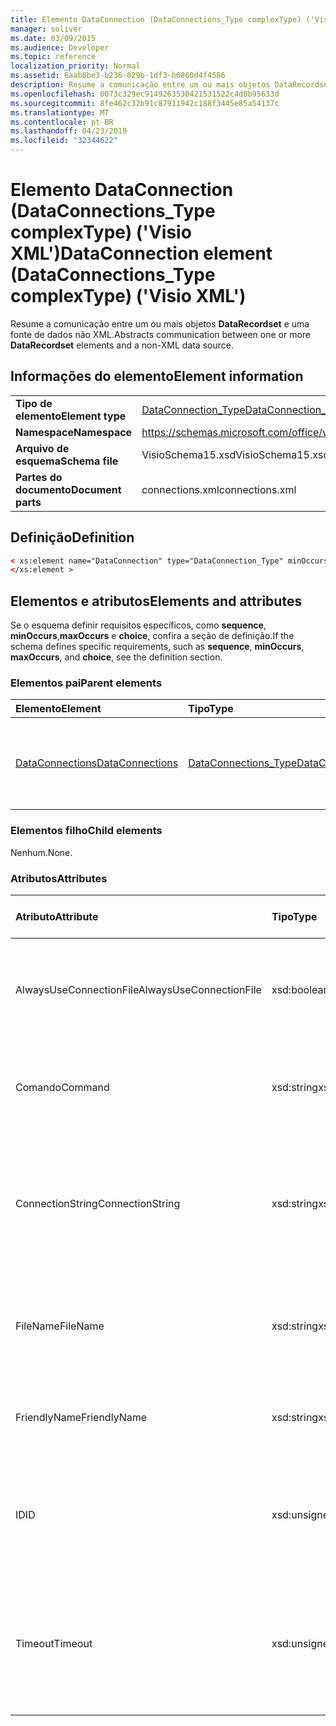 ```yaml
---
title: Elemento DataConnection (DataConnections_Type complexType) ('Visio XML')
manager: soliver
ms.date: 03/09/2015
ms.audience: Developer
ms.topic: reference
localization_priority: Normal
ms.assetid: 6aab8be3-b236-029b-1df3-b6860d4f4586
description: Resume a comunicação entre um ou mais objetos DataRecordset e uma fonte de dados não XML.
ms.openlocfilehash: 0073c329ec9149263530421531522c4d0b95633d
ms.sourcegitcommit: 8fe462c32b91c87911942c188f3445e85a54137c
ms.translationtype: MT
ms.contentlocale: pt-BR
ms.lasthandoff: 04/23/2019
ms.locfileid: "32344622"
---
```

# <a name="dataconnection-element-dataconnectionstype-complextype-visio-xml"></a><span data-ttu-id="64e05-103">Elemento DataConnection (DataConnections_Type complexType) ('Visio XML')</span><span class="sxs-lookup"><span data-stu-id="64e05-103">DataConnection element (DataConnections_Type complexType) ('Visio XML')</span></span>

<span data-ttu-id="64e05-104">Resume a comunicação entre um ou mais objetos **DataRecordset** e uma fonte de dados não XML.</span><span class="sxs-lookup"><span data-stu-id="64e05-104">Abstracts communication between one or more **DataRecordset** elements and a non-XML data source.</span></span> 
  
## <a name="element-information"></a><span data-ttu-id="64e05-105">Informações do elemento</span><span class="sxs-lookup"><span data-stu-id="64e05-105">Element information</span></span>

|||
|:-----|:-----|
|<span data-ttu-id="64e05-106">**Tipo de elemento**</span><span class="sxs-lookup"><span data-stu-id="64e05-106">**Element type**</span></span> <br/> |[<span data-ttu-id="64e05-107">DataConnection_Type</span><span class="sxs-lookup"><span data-stu-id="64e05-107">DataConnection_Type</span></span>](dataconnection_type-complextypevisio-xml.md) <br/> |
|<span data-ttu-id="64e05-108">**Namespace**</span><span class="sxs-lookup"><span data-stu-id="64e05-108">**Namespace**</span></span> <br/> |https://schemas.microsoft.com/office/visio/2012/main  <br/> |
|<span data-ttu-id="64e05-109">**Arquivo de esquema**</span><span class="sxs-lookup"><span data-stu-id="64e05-109">**Schema file**</span></span> <br/> |<span data-ttu-id="64e05-110">VisioSchema15.xsd</span><span class="sxs-lookup"><span data-stu-id="64e05-110">VisioSchema15.xsd</span></span>  <br/> |
|<span data-ttu-id="64e05-111">**Partes do documento**</span><span class="sxs-lookup"><span data-stu-id="64e05-111">**Document parts**</span></span> <br/> |<span data-ttu-id="64e05-112">connections.xml</span><span class="sxs-lookup"><span data-stu-id="64e05-112">connections.xml</span></span>  <br/> |
   
## <a name="definition"></a><span data-ttu-id="64e05-113">Definição</span><span class="sxs-lookup"><span data-stu-id="64e05-113">Definition</span></span>

```XML
< xs:element name="DataConnection" type="DataConnection_Type" minOccurs="1" maxOccurs="unbounded" >
</xs:element >
```

## <a name="elements-and-attributes"></a><span data-ttu-id="64e05-114">Elementos e atributos</span><span class="sxs-lookup"><span data-stu-id="64e05-114">Elements and attributes</span></span>

<span data-ttu-id="64e05-115">Se o esquema definir requisitos específicos, como **sequence**, **minOccurs**,**maxOccurs** e **choice**, confira a seção de definição.</span><span class="sxs-lookup"><span data-stu-id="64e05-115">If the schema defines specific requirements, such as **sequence**, **minOccurs**, **maxOccurs**, and **choice**, see the definition section.</span></span> 
  
### <a name="parent-elements"></a><span data-ttu-id="64e05-116">Elementos pai</span><span class="sxs-lookup"><span data-stu-id="64e05-116">Parent elements</span></span>

|<span data-ttu-id="64e05-117">**Elemento**</span><span class="sxs-lookup"><span data-stu-id="64e05-117">**Element**</span></span>|<span data-ttu-id="64e05-118">**Tipo**</span><span class="sxs-lookup"><span data-stu-id="64e05-118">**Type**</span></span>|<span data-ttu-id="64e05-119">**Descrição**</span><span class="sxs-lookup"><span data-stu-id="64e05-119">**Description**</span></span>|
|:-----|:-----|:-----|
|[<span data-ttu-id="64e05-120">DataConnections</span><span class="sxs-lookup"><span data-stu-id="64e05-120">DataConnections</span></span>](dataconnections-elementvisio-xml.md) <br/> |[<span data-ttu-id="64e05-121">DataConnections_Type</span><span class="sxs-lookup"><span data-stu-id="64e05-121">DataConnections_Type</span></span>](dataconnections_type-complextypevisio-xml.md) <br/> |<span data-ttu-id="64e05-122">Contém os elementos **DataConnection** para o documento.</span><span class="sxs-lookup"><span data-stu-id="64e05-122">Contains the **DataConnection** elements for the document.</span></span>  <br/> |
   
### <a name="child-elements"></a><span data-ttu-id="64e05-123">Elementos filho</span><span class="sxs-lookup"><span data-stu-id="64e05-123">Child elements</span></span>

<span data-ttu-id="64e05-124">Nenhum.</span><span class="sxs-lookup"><span data-stu-id="64e05-124">None.</span></span>
  
### <a name="attributes"></a><span data-ttu-id="64e05-125">Atributos</span><span class="sxs-lookup"><span data-stu-id="64e05-125">Attributes</span></span>

|<span data-ttu-id="64e05-126">**Atributo**</span><span class="sxs-lookup"><span data-stu-id="64e05-126">**Attribute**</span></span>|<span data-ttu-id="64e05-127">**Tipo**</span><span class="sxs-lookup"><span data-stu-id="64e05-127">**Type**</span></span>|<span data-ttu-id="64e05-128">**Obrigatório**</span><span class="sxs-lookup"><span data-stu-id="64e05-128">**Required**</span></span>|<span data-ttu-id="64e05-129">**Descrição**</span><span class="sxs-lookup"><span data-stu-id="64e05-129">**Description**</span></span>|<span data-ttu-id="64e05-130">**Valores possíveis**</span><span class="sxs-lookup"><span data-stu-id="64e05-130">**Possible values**</span></span>|
|:-----|:-----|:-----|:-----|:-----|
|<span data-ttu-id="64e05-131">AlwaysUseConnectionFile</span><span class="sxs-lookup"><span data-stu-id="64e05-131">AlwaysUseConnectionFile</span></span>  <br/> |<span data-ttu-id="64e05-132">xsd:boolean</span><span class="sxs-lookup"><span data-stu-id="64e05-132">xsd:boolean</span></span>  <br/> |<span data-ttu-id="64e05-133">opcional</span><span class="sxs-lookup"><span data-stu-id="64e05-133">optional</span></span>  <br/> |<span data-ttu-id="64e05-134">O valor padrão é false.</span><span class="sxs-lookup"><span data-stu-id="64e05-134">The default value is false.</span></span> <span data-ttu-id="64e05-135">Consulte Comentários para obter mais informações.</span><span class="sxs-lookup"><span data-stu-id="64e05-135">See Remarks for more information.</span></span>  <br/> |<span data-ttu-id="64e05-136">Valores do tipo xsd:boolean.</span><span class="sxs-lookup"><span data-stu-id="64e05-136">Values of the xsd:boolean type.</span></span>  <br/> |
|<span data-ttu-id="64e05-137">Comando</span><span class="sxs-lookup"><span data-stu-id="64e05-137">Command</span></span>  <br/> |<span data-ttu-id="64e05-138">xsd:string</span><span class="sxs-lookup"><span data-stu-id="64e05-138">xsd:string</span></span>  <br/> |<span data-ttu-id="64e05-139">opcional</span><span class="sxs-lookup"><span data-stu-id="64e05-139">optional</span></span>  <br/> |<span data-ttu-id="64e05-140">A cadeia de caracteres de comando usada para consultar a fonte de dados.</span><span class="sxs-lookup"><span data-stu-id="64e05-140">The command string used to query the data source.</span></span>  <br/> |<span data-ttu-id="64e05-141">Valores do tipo xsd:string.</span><span class="sxs-lookup"><span data-stu-id="64e05-141">Values of the xsd:string type.</span></span>  <br/> |
|<span data-ttu-id="64e05-142">ConnectionString</span><span class="sxs-lookup"><span data-stu-id="64e05-142">ConnectionString</span></span>  <br/> |<span data-ttu-id="64e05-143">xsd:string</span><span class="sxs-lookup"><span data-stu-id="64e05-143">xsd:string</span></span>  <br/> |<span data-ttu-id="64e05-144">opcional</span><span class="sxs-lookup"><span data-stu-id="64e05-144">optional</span></span>  <br/> |<span data-ttu-id="64e05-145">A cadeia de conexão que define os parâmetros necessários para se conectar a uma fonte de dados.</span><span class="sxs-lookup"><span data-stu-id="64e05-145">The connection string that defines the parameters necessary to connect to a data source.</span></span>  <br/> |<span data-ttu-id="64e05-146">Valores do tipo xsd:string.</span><span class="sxs-lookup"><span data-stu-id="64e05-146">Values of the xsd:string type.</span></span>  <br/> |
|<span data-ttu-id="64e05-147">FileName</span><span class="sxs-lookup"><span data-stu-id="64e05-147">FileName</span></span>  <br/> |<span data-ttu-id="64e05-148">xsd:string</span><span class="sxs-lookup"><span data-stu-id="64e05-148">xsd:string</span></span>  <br/> |<span data-ttu-id="64e05-149">obrigatório</span><span class="sxs-lookup"><span data-stu-id="64e05-149">required</span></span>  <br/> |<span data-ttu-id="64e05-150">O nome do arquivo de conexão.</span><span class="sxs-lookup"><span data-stu-id="64e05-150">The name of the connection file.</span></span> <span data-ttu-id="64e05-151">Consulte Comentários para obter mais informações.</span><span class="sxs-lookup"><span data-stu-id="64e05-151">See Remarks for more information.</span></span>  <br/> |<span data-ttu-id="64e05-152">Valores do tipo xsd:string.</span><span class="sxs-lookup"><span data-stu-id="64e05-152">Values of the xsd:string type.</span></span>  <br/> |
|<span data-ttu-id="64e05-153">FriendlyName</span><span class="sxs-lookup"><span data-stu-id="64e05-153">FriendlyName</span></span>  <br/> |<span data-ttu-id="64e05-154">xsd:string</span><span class="sxs-lookup"><span data-stu-id="64e05-154">xsd:string</span></span>  <br/> |<span data-ttu-id="64e05-155">opcional</span><span class="sxs-lookup"><span data-stu-id="64e05-155">optional</span></span>  <br/> |<span data-ttu-id="64e05-156">Um nome fornecido pelo usuário para a conexão de dados.</span><span class="sxs-lookup"><span data-stu-id="64e05-156">A user provided name for the data connection.</span></span>  <br/> |<span data-ttu-id="64e05-157">Valores do tipo xsd:string.</span><span class="sxs-lookup"><span data-stu-id="64e05-157">Values of the xsd:string type.</span></span>  <br/> |
|<span data-ttu-id="64e05-158">ID</span><span class="sxs-lookup"><span data-stu-id="64e05-158">ID</span></span>  <br/> |<span data-ttu-id="64e05-159">xsd:unsignedInt</span><span class="sxs-lookup"><span data-stu-id="64e05-159">xsd:unsignedInt</span></span>  <br/> |<span data-ttu-id="64e05-160">obrigatório</span><span class="sxs-lookup"><span data-stu-id="64e05-160">required</span></span>  <br/> |<span data-ttu-id="64e05-161">O ID atribuído pelo Visio para uma determinada conexão, exclusivo no documento.</span><span class="sxs-lookup"><span data-stu-id="64e05-161">The ID assigned by Visio for a given connection, unique within the document.</span></span>  <br/> |<span data-ttu-id="64e05-162">Valores do tipo xsd:unsignedInt.</span><span class="sxs-lookup"><span data-stu-id="64e05-162">Values of the xsd:unsignedInt type.</span></span>  <br/> |
|<span data-ttu-id="64e05-163">Timeout</span><span class="sxs-lookup"><span data-stu-id="64e05-163">Timeout</span></span>  <br/> |<span data-ttu-id="64e05-164">xsd:unsignedInt</span><span class="sxs-lookup"><span data-stu-id="64e05-164">xsd:unsignedInt</span></span>  <br/> |<span data-ttu-id="64e05-165">opcional</span><span class="sxs-lookup"><span data-stu-id="64e05-165">optional</span></span>  <br/> |<span data-ttu-id="64e05-166">O tempo de espera em minutos ao tentar estabelecer uma conexão antes de encerrar a tentativa.</span><span class="sxs-lookup"><span data-stu-id="64e05-166">The wait time in minutes while trying to establish a connection before terminating the attempt.</span></span>  <br/> |<span data-ttu-id="64e05-167">Valores do tipo xsd:unsignedInt.</span><span class="sxs-lookup"><span data-stu-id="64e05-167">Values of the xsd:unsignedInt type.</span></span>  <br/> |
   

